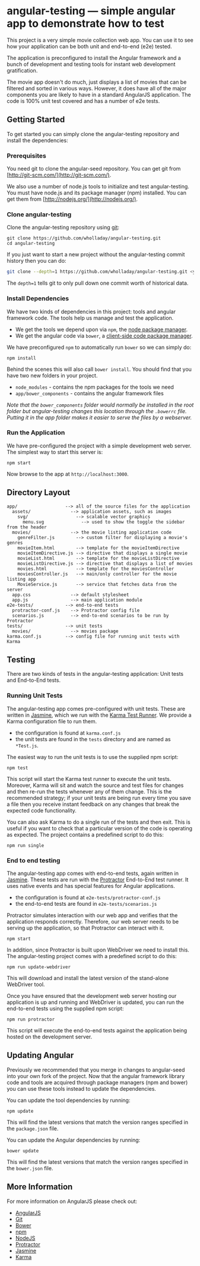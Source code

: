 # angular-testing — simple angular app to demonstrate how to test

This project is a very simple movie collection web app. You can use it to see how your application can be both unit and
end-to-end (e2e) tested.

The application is preconfigured to install the Angular framework and a bunch of development and testing tools for
instant web development gratification.

The movie app doesn't do much, just displays a list of movies that can be filtered and sorted in various ways. However,
it does have all of the major components you are likely to have in a standard AngularJS application. The code is 100%
unit test covered and has a number of e2e tests.


## Getting Started

To get started you can simply clone the angular-testing repository and install the dependencies:

### Prerequisites

You need git to clone the angular-seed repository. You can get git from
[http://git-scm.com/](http://git-scm.com/).

We also use a number of node.js tools to initialize and test angular-testing. You must have node.js and
its package manager (npm) installed.  You can get them from [http://nodejs.org/](http://nodejs.org/).

### Clone angular-testing

Clone the angular-testing repository using [git][git]:

```
git clone https://github.com/wholladay/angular-testing.git
cd angular-testing
```

If you just want to start a new project without the angular-testing commit history then you can do:

```bash
git clone --depth=1 https://github.com/wholladay/angular-testing.git <your-project-name>
```

The `depth=1` tells git to only pull down one commit worth of historical data.

### Install Dependencies

We have two kinds of dependencies in this project: tools and angular framework code.  The tools help
us manage and test the application.

* We get the tools we depend upon via `npm`, the [node package manager][npm].
* We get the angular code via `bower`, a [client-side code package manager][bower].

We have preconfigured `npm` to automatically run `bower` so we can simply do:

```
npm install
```

Behind the scenes this will also call `bower install`.  You should find that you have two new
folders in your project.

* `node_modules` - contains the npm packages for the tools we need
* `app/bower_components` - contains the angular framework files

*Note that the `bower_components` folder would normally be installed in the root folder but
angular-testing changes this location through the `.bowerrc` file.  Putting it in the app folder makes
it easier to serve the files by a webserver.*

### Run the Application

We have pre-configured the project with a simple development web server. The simplest way to start this server is:

```
npm start
```

Now browse to the app at `http://localhost:3000`.



## Directory Layout

```
app/                  --> all of the source files for the application
  assets/               --> application assets, such as images
    svg/                  --> scalable vector graphics
      menu.svg              --> used to show the toggle the sidebar from the header
  movies/               --> the movie listing application code
    genreFilter.js        --> custom filter for displaying a movie's genres
    movieItem.html        --> template for the movieItemDirective
    movieItemDirective.js --> directive that displays a single movie
    movieList.html        --> template for the movieListDirective
    movieListDirective.js --> directive that displays a list of movies
    movies.html           --> template for the moviesController
    moviesController.js   --> main/only controller for the movie listing app
    MovieService.js       --> service that fetches data from the server
  app.css               --> default stylesheet
  app.js                --> main application module
e2e-tests/            --> end-to-end tests
  protractor-conf.js    --> Protractor config file
  scenarios.js          --> end-to-end scenarios to be run by Protractor
tests/                --> unit tests
  movies/               --> movies package
karma.conf.js         --> config file for running unit tests with Karma
```

## Testing

There are two kinds of tests in the angular-testing application: Unit tests and End-to-End tests.

### Running Unit Tests

The angular-testing app comes pre-configured with unit tests. These are written in
[Jasmine][jasmine], which we run with the [Karma Test Runner][karma]. We provide a Karma
configuration file to run them.

* the configuration is found at `karma.conf.js`
* the unit tests are found in the `tests` directory and are named as `*Test.js`.

The easiest way to run the unit tests is to use the supplied npm script:

```
npm test
```

This script will start the Karma test runner to execute the unit tests. Moreover, Karma will sit and
watch the source and test files for changes and then re-run the tests whenever any of them change.
This is the recommended strategy; if your unit tests are being run every time you save a file then
you receive instant feedback on any changes that break the expected code functionality.

You can also ask Karma to do a single run of the tests and then exit.  This is useful if you want to
check that a particular version of the code is operating as expected.  The project contains a
predefined script to do this:

```
npm run single
```


### End to end testing

The angular-testing app comes with end-to-end tests, again written in [Jasmine][jasmine]. These tests
are run with the [Protractor][ptor] End-to-End test runner.  It uses native events and has
special features for Angular applications.

* the configuration is found at `e2e-tests/protractor-conf.js`
* the end-to-end tests are found in `e2e-tests/scenarios.js`

Protractor simulates interaction with our web app and verifies that the application responds
correctly. Therefore, our web server needs to be serving up the application, so that Protractor
can interact with it.

```
npm start
```

In addition, since Protractor is built upon WebDriver we need to install this.  The angular-testing
project comes with a predefined script to do this:

```
npm run update-webdriver
```

This will download and install the latest version of the stand-alone WebDriver tool.

Once you have ensured that the development web server hosting our application is up and running
and WebDriver is updated, you can run the end-to-end tests using the supplied npm script:

```
npm run protractor
```

This script will execute the end-to-end tests against the application being hosted on the
development server.


## Updating Angular

Previously we recommended that you merge in changes to angular-seed into your own fork of the project.
Now that the angular framework library code and tools are acquired through package managers (npm and
bower) you can use these tools instead to update the dependencies.

You can update the tool dependencies by running:

```
npm update
```

This will find the latest versions that match the version ranges specified in the `package.json` file.

You can update the Angular dependencies by running:

```
bower update
```

This will find the latest versions that match the version ranges specified in the `bower.json` file.


## More Information

For more information on AngularJS please check out:
* [AngularJS][ng]
* [Git][git]
* [Bower][bower]
* [npm][npm]
* [NodeJS][node]
* [Protractor][ptor]
* [Jasmine][jasmine]
* [Karma][karma]

[ng]: http://angularjs.org/
[git]: http://git-scm.com/
[bower]: http://bower.io
[npm]: https://www.npmjs.org/
[node]: http://nodejs.org
[ptor]: https://github.com/angular/protractor
[jasmine]: http://jasmine.github.io
[karma]: http://karma-runner.github.io
